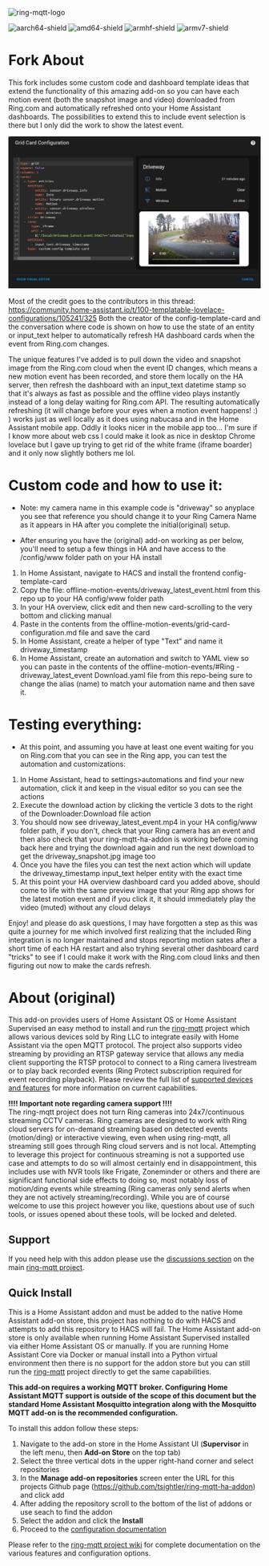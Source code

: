 ![ring-mqtt-logo](https://raw.githubusercontent.com/tsightler/ring-mqtt-ha-addon/master/logo.png)

![aarch64-shield](https://img.shields.io/badge/aarch64-yes-green.svg)
![amd64-shield](https://img.shields.io/badge/amd64-yes-green.svg)
![armhf-shield](https://img.shields.io/badge/armhf-yes-green.svg)
![armv7-shield](https://img.shields.io/badge/armv7-yes-green.svg)

# Fork About
This fork includes some custom code and dashboard template ideas that extend the functionality of this amazing add-on so you can have each motion event (both the snapshot image and video) downloaded from Ring.com and automatically refreshed onto your Home Assistant dashboards. The possibilities to extend this to include event selection is there but I only did the work to show the latest event.

![Dashboard Card](/offline-motion-events/Driveway.png)

Most of the credit goes to the contributors in this thread:
https://community.home-assistant.io/t/100-templatable-lovelace-configurations/105241/325
Both the creator of the config-template-card and the conversation where code is shown on how to use the state of an entity or input_text helper to automatically refresh HA dashboard cards when the event from Ring.com changes.

The unique features I've added is to pull down the video and snapshot image from the Ring.com cloud when the event ID changes, which means a new motion event has been recorded, and store them locally on the HA server, then refresh the dashboard with an input_text datetime stamp so that it's always as fast as possible and the offline video plays instantly instead of a long delay waiting for Ring.com API. The resulting automatically refreshing (it will change before your eyes when a motion event happens! :) ) works just as well locally as it does using nabucasa and in the Home Assistant mobile app. Oddly it looks nicer in the mobile app too... I'm sure if I know more about web css I could make it look as nice in desktop Chrome lovelace but I gave up trying to get rid of the white frame (iframe boarder) and it only now slightly bothers me lol.

# Custom code and how to use it:
* Note: my camera name in this example code is "driveway" so anyplace you see that reference you should change it to your Ring Camera Name as it appears in HA after you complete the initial(original) setup.
  
* After ensuring you have the (original) add-on working as per below, you'll need to setup a few things in HA and have access to the /config/www folder path on your HA install
1) In Home Assistant, navigate to HACS and install the frontend config-template-card
2) Copy the file: offline-motion-events/driveway_latest_event.html from this repo up to your HA config/www folder path
3) In your HA overview, click edit and then new card-scrolling to the very bottom and clicking manual
4) Paste in the contents from the offline-motion-events/grid-card-configuration.md file and save the card
5) In Home Assistant, create a helper of type "Text" and name it driveway_timestamp
6) In Home Assistant, create an automation and switch to YAML view so you can paste in the contents of the offline-motion-events/#Ring - driveway_latest_event Download.yaml file from this repo-being sure to change the alias (name) to match your automation name and then save it.

# Testing everything:

* At this point, and assuming you have at least one event waiting for you on Ring.com that you can see in the Ring app, you can test the automation and customizations:
1) In Home Assistant, head to settings>automations and find your new automation, click it and keep in the visual editor so you can see the actions
2) Execute the download action by clicking the verticle 3 dots to the right of the Downloader:Download file action
3) You should now see driveway_latest_event.mp4 in your HA config/www folder path, if you don't, check that your Ring camera has an event and then also check that your ring-mqtt-ha-addon is working before coming back here and trying the download again and run the next download to get the driveway_snapshot.jpg image too
4) Once you have the files you can test the next action which will update the driveway_timestamp input_text helper entity with the exact time
5) At this point your HA overview dashboard card you added above, should come to life with the same preview image that your Ring app shows for the latest motion event and if you click it, it should immediately play the video (muted) without any cloud delays

Enjoy! and please do ask questions, I may have forgotten a step as this was quite a journey for me which involved first realizing that the included Ring integration is no longer maintained and stops reporting motion sates after a short time of each HA restart and also tryhing several other dashboard card "tricks" to see if I could make it work with the Ring.com cloud links and then figuring out now to make the cards refresh.

# About (original)
This add-on provides users of Home Assistant OS or Home Assistant Supervised an easy method to install and run the [ring-mqtt](https://github.com/tsightler/ring-mqtt) project which allows various devices sold by Ring LLC to integrate easily with Home Assistant via the open MQTT protocol.  The project also supports video streaming by providing an RTSP gateway service that allows any media client supporting the RTSP protocol to connect to a Ring camera livestream or to play back recorded events (Ring Protect subscription required for event recording playback).  Please review the full list of [supported devices and features](https://github.com/tsightler/ring-mqtt/wiki#supported-devices-and-features) for more information on current capabilities.

**!!!! Important note regarding camera support !!!!**    
The ring-mqtt project does not turn Ring cameras into 24x7/continuous streaming CCTV cameras.  Ring cameras are designed to work with Ring cloud servers for on-demand streaming based on detected events (motion/ding) or interactive viewing, even when using ring-mqtt, all streaming still goes through Ring cloud servers and is not local.  Attempting to leverage this project for continuous streaming is not a supported use case and attempts to do so will almost certainly end in disappointment, this includes use with NVR tools like Frigate, Zoneminder or others and there are significant functional side effects to doing so, most notably loss of motion/ding events while streaming (Ring cameras only send alerts when they are not actively streaming/recording).  While you are of course welcome to use this project however you like, questions about use of such tools, or issues opened about these tools, will be locked and deleted.

## Support
If you need help with this addon please use the [discussions section](https://github.com/tsightler/ring-mqtt/discussions) on the main [ring-mqtt project](https://github.com/tsightler/ring-mqtt).

## Quick Install
This is a Home Assistant addon and must be added to the native Home Assistant add-on store, this project has nothing to do with HACS and attempts to add this repository to HACS will fail.  The Home Assistant add-on store is only available when running Home Assistant Supervised installed via either Home Assistant OS or manually.  If you are running Home Assistant Core via Docker or manual install into a Python virtual environment then there is no support for the addon store but you can still run the [ring-mqtt](https://github.com/tsightler/ring-mqtt) project directly to get the same capabilities.

**This add-on requires a working MQTT broker.  Configuring Home Assistant MQTT support is outside of the scope of this document but the standard Home Assistant Mosquitto integration along with the Mosquitto MQTT add-on is the recommended configuration.**

To install this addon follow these steps:

1) Navigate to the add-on store in the Home Assistant UI (**Supervisor** in the left menu, then **Add-on Store** on the top tab)
2) Select the three vertical dots in the upper right-hand corner and select repositories
3) In the **Manage add-on repositories** screen enter the URL for this projects Github page (https://github.com/tsightler/ring-mqtt-ha-addon) and click add
4) After adding the repository scroll to the bottom of the list of addons or use seach to find the addon
5) Select the addon and click the **Install**
6) Proceed to the [configuration documentation](DOCS.md)

Please refer to the [ring-mqtt project wiki](https://github.com/tsightler/ring-mqtt/wiki) for complete documentation on the various features and configuration options.

